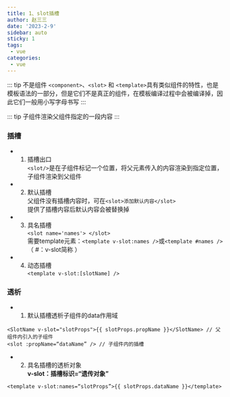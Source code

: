 ```yaml
---
title: 1、slot插槽
author: 赵三三
date: '2023-2-9'
sidebar: auto
sticky: 1
tags:
 - vue
categories:
 - vue
---
```


::: tip  不是组件
`<component>`、`<slot>` 和 `<template>`具有类似组件的特性，也是模板语法的一部分，但是它们不是真正的组件，在模板编译过程中会被编译掉，因此它们一般用小写字母书写
:::

::: tip
子组件渲染父组件指定的一段内容
:::
### 插槽<br>
- 1. 插槽出口<br>
`<slot/>`是在子组件标记一个位置，将父元素传入的内容渲染到指定位置，子组件渲染到父组件
- 2. 默认插槽<br>
父组件没有插槽内容时，可在`<slot>添加默认内容</slot>`<br>
提供了插槽内容后默认内容会被替换掉<br>
- 3. 具名插槽<br>
`<slot name='names'> </slot>`<br>
需要template元素：`<template v-slot:names />`或`<template #names />`（ #：v-slot简称 ）
- 4. 动态插槽<br>
`<template v-slot:[slotName] />`
### 透析<br>
- 1. 默认插槽透析子组件的data作用域<br>
```
<SlotName v-slot="slotProps">{{ slotProps.propName }}</SlotName> // 父组件内引入的子组件
<slot :propName=“dataName” /> // 子组件内的插槽
```
- 2. 具名插槽的透析对象<br>
**v-slot：插槽标识=“遗传对象”**
```
<template v-slot:names=“slotProps”>{{ slotProps.dataName }}</template>
```